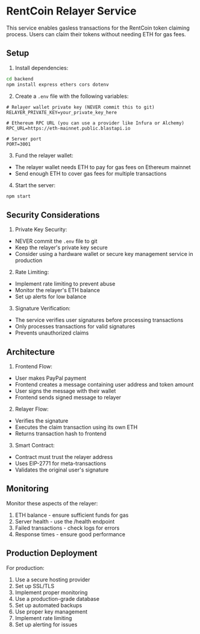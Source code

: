 # RentCoin Relayer Service

This service enables gasless transactions for the RentCoin token claiming process. Users can claim their tokens without needing ETH for gas fees.

## Setup

1. Install dependencies:
```bash
cd backend
npm install express ethers cors dotenv
```

2. Create a `.env` file with the following variables:
```env
# Relayer wallet private key (NEVER commit this to git)
RELAYER_PRIVATE_KEY=your_private_key_here

# Ethereum RPC URL (you can use a provider like Infura or Alchemy)
RPC_URL=https://eth-mainnet.public.blastapi.io

# Server port
PORT=3001
```

3. Fund the relayer wallet:
- The relayer wallet needs ETH to pay for gas fees on Ethereum mainnet
- Send enough ETH to cover gas fees for multiple transactions

4. Start the server:
```bash
npm start
```

## Security Considerations

1. Private Key Security:
- NEVER commit the `.env` file to git
- Keep the relayer's private key secure
- Consider using a hardware wallet or secure key management service in production

2. Rate Limiting:
- Implement rate limiting to prevent abuse
- Monitor the relayer's ETH balance
- Set up alerts for low balance

3. Signature Verification:
- The service verifies user signatures before processing transactions
- Only processes transactions for valid signatures
- Prevents unauthorized claims

## Architecture

1. Frontend Flow:
- User makes PayPal payment
- Frontend creates a message containing user address and token amount
- User signs the message with their wallet
- Frontend sends signed message to relayer

2. Relayer Flow:
- Verifies the signature
- Executes the claim transaction using its own ETH
- Returns transaction hash to frontend

3. Smart Contract:
- Contract must trust the relayer address
- Uses EIP-2771 for meta-transactions
- Validates the original user's signature

## Monitoring

Monitor these aspects of the relayer:
1. ETH balance - ensure sufficient funds for gas
2. Server health - use the /health endpoint
3. Failed transactions - check logs for errors
4. Response times - ensure good performance

## Production Deployment

For production:
1. Use a secure hosting provider
2. Set up SSL/TLS
3. Implement proper monitoring
4. Use a production-grade database
5. Set up automated backups
6. Use proper key management
7. Implement rate limiting
8. Set up alerting for issues 